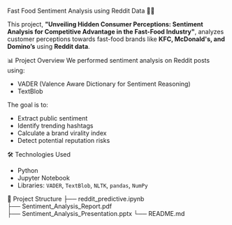Fast Food Sentiment Analysis using Reddit Data 🍔🍟

This project, **"Unveiling Hidden Consumer Perceptions: Sentiment Analysis for Competitive Advantage in the Fast-Food Industry"**, analyzes customer perceptions towards fast-food brands like **KFC, McDonald's, and Domino’s** using **Reddit data**.

📊 Project Overview
We performed sentiment analysis on Reddit posts using:
- VADER (Valence Aware Dictionary for Sentiment Reasoning)
- TextBlob

The goal is to:
- Extract public sentiment
- Identify trending hashtags
- Calculate a brand virality index
- Detect potential reputation risks

🛠️ Technologies Used
- Python
- Jupyter Notebook
- Libraries: `VADER`, `TextBlob`, `NLTK`, `pandas`, `NumPy`

📂 Project Structure
├── reddit_predictive.ipynb              
├── Sentiment_Analysis_Report.pdf        
├── Sentiment_Analysis_Presentation.pptx 
└── README.md                             

